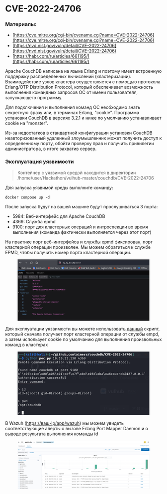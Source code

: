 # CVE-2022-24706

### Материалы:

* [https://cve.mitre.org/cgi-bin/cvename.cgi?name=CVE-2022-24706](https://cve.mitre.org/cgi-bin/cvename.cgi?name=CVE-2022-24706)
* [https://nvd.nist.gov/vuln/detail/CVE-2022-24706](https://nvd.nist.gov/vuln/detail/CVE-2022-24706)
* [https://habr.com/ru/articles/661195/](https://habr.com/ru/articles/661195/)

Apache CouchDB написана на языке Erlang и поэтому имеет встроенную поддержку распределенных вычислений (кластеризации). Взаимодействие узлов кластера осуществляется с помощью протокола Erlang/OTP Distribution Protocol, который обеспечивает возможность выполнения командных запросов ОС от имени пользователя, запускающего программу.

Для подключения и выполнения команд ОС необходимо знать секретную фразу или, в терминах Erlang, "cookie". Программа установки CouchDB в версиях 3.2.1 и ниже по умолчанию устанавливает cookie на "monster".

Из-за недостатков в стандартной конфигурации установки CouchDB неавторизованный удаленный злоумышленник может получить доступ к определенному порту, обойти проверку прав и получить привилегии администратора, в итоге захватив сервер.

### Эксплуатация уязвимости

> Контейнер с уязвимой средой находится в директории /home/user/Hackathon/vulhub-master/couchdb/CVE-2022-24706

Для запуска уязвимой среды выполните команду:&#x20;

```
docker compose up -d
```

После запуска будут на вашей машине будут прослушиваться 3 порта:

* 5984: Веб-интерфейс для Apache CouchDB
* 4369: Служба epmd
* 9100: порт для кластерных операций и интроспекции во время выполнения (команда фактически выполняется через этот порт)

На практике порт веб-интерфейса и службы epmd фиксирован, порт кластерной операции произволен. Мы можем обратиться к службе EPMD, чтобы получить номер порта кластерной операции.

<figure><img src="../../.gitbook/assets/image (5).png" alt=""><figcaption></figcaption></figure>

Для эксплуатации уязвимости вы можете использовать[ данный](https://github.com/vulhub/vulhub/blob/master/couchdb/CVE-2022-24706/poc.py) скрипт, который сначала получает порт кластерной операции от службы empd, а затем использует cookie по умолчанию для выполнения произвольных команд в кластерах

<figure><img src="../../.gitbook/assets/image (1) (1).png" alt=""><figcaption></figcaption></figure>

В Wazuh ([https://ваш-ip/app/wazuh](https://xn---ip-5cdj7k/app/wazuh)) мы можем увидеть соответствующие алерты о вызове Erlang Port Mapper Daemon и о выводе результата выполнения команды id

<figure><img src="../../.gitbook/assets/image (2) (1).png" alt=""><figcaption></figcaption></figure>
